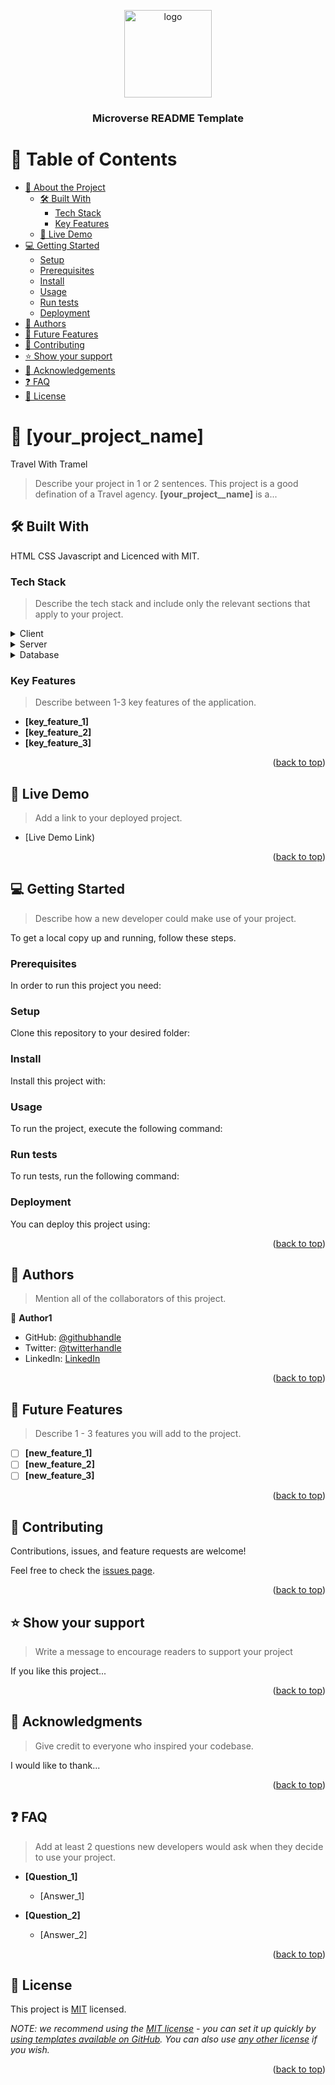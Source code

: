 <a name="readme-top"></a>

<!--
HOW TO USE:
This is an example of how you may give instructions on setting up your project locally.

Modify this file to match your project and remove sections that don't apply.

REQUIRED SECTIONS:
- Table of Contents
- About the Project
  - Built With
  - Live Demo
- Getting Started
- Authors
- Future Features
- Contributing
- Show your support
- Acknowledgements
- License

After you're finished please remove all the comments and instructions!
-->

<div align="center">
  <a  href=https://raw.githubusercontent.com/microverseinc/readme-template/master/murple_logo.png></a>

  <img  src="[murple_logo.png](https://raw.githubusercontent.com/microverseinc/readme-template/master/murple_logo.png)" alt="logo" width="140"  height="auto" />
  <br/>

  <h3><b>Microverse README Template</b></h3>

</div>

<!-- TABLE OF CONTENTS -->

# 📗 Table of Contents

- [📖 About the Project](#about-project)
  - [🛠 Built With](#built-with)
    - [Tech Stack](#tech-stack)
    - [Key Features](#key-features)
  - [🚀 Live Demo](#live-demo)
- [💻 Getting Started](#getting-started)
  - [Setup](#setup)
  - [Prerequisites](#prerequisites)
  - [Install](#install)
  - [Usage](#usage)
  - [Run tests](#run-tests)
  - [Deployment](#triangular_flag_on_post-deployment)
- [👥 Authors](#authors)
- [🔭 Future Features](#future-features)
- [🤝 Contributing](#contributing)
- [⭐️ Show your support](#support)
- [🙏 Acknowledgements](#acknowledgements)
- [❓ FAQ](#faq)
- [📝 License](#license)

<!-- PROJECT DESCRIPTION -->

# 📖 [your_project_name] <a name="about-project"></a>
Travel With Tramel
> Describe your project in 1 or 2 sentences.
This project is a good defination of a Travel agency.
**[your_project__name]** is a...

## 🛠 Built With <a name="built-with"></a>
HTML
CSS
Javascript and Licenced with MIT.
### Tech Stack <a name="tech-stack"></a>

> Describe the tech stack and include only the relevant sections that apply to your project.

<details>
  <summary>Client</summary>
  <ul>
    <li><a href="https://reactjs.org/">React.js</a></li>
  </ul>
</details>

<details>
  <summary>Server</summary>
  <ul>
    <li><a href="https://expressjs.com/">Express.js</a></li>
  </ul>
</details>

<details>
<summary>Database</summary>
  <ul>
    <li><a href="https://www.postgresql.org/">PostgreSQL</a></li>
  </ul>
</details>

<!-- Features -->

### Key Features <a name="key-features"></a>

> Describe between 1-3 key features of the application.

- **[key_feature_1]**
- **[key_feature_2]**
- **[key_feature_3]**

<p align="right">(<a href="#readme-top">back to top</a>)</p>

<!-- LIVE DEMO -->

## 🚀 Live Demo <a name="live-demo"></a>

> Add a link to your deployed project.

- [Live Demo Link)

<p align="right">(<a href="#readme-top">back to top</a>)</p>

<!-- GETTING STARTED -->

## 💻 Getting Started <a name="getting-started"></a>

> Describe how a new developer could make use of your project.

To get a local copy up and running, follow these steps.

### Prerequisites

In order to run this project you need:

<!--
Example command:

```sh
 gem install rails
```
 -->

### Setup

Clone this repository to your desired folder:

<!--
Example commands:

```sh
  cd my-folder
  git clone git@github.com:myaccount/my-project.git
```
--->

### Install

Install this project with:

<!--
Example command:

```sh
  cd my-project
  gem install
```
--->

### Usage

To run the project, execute the following command:

<!--
Example command:

```sh
  rails server
```
--->

### Run tests

To run tests, run the following command:

<!--
Example command:

```sh
  bin/rails test test/models/article_test.rb
```
--->

### Deployment

You can deploy this project using:

<!--
Example:

```sh

```
 -->

<p align="right">(<a href="#readme-top">back to top</a>)</p>

<!-- AUTHORS -->

## 👥 Authors <a name="authors"></a>

> Mention all of the collaborators of this project.

👤 **Author1**

- GitHub: [@githubhandle](https://github.com/Ramaunspoken)
- Twitter: [@twitterhandle](https://twitter.com/AmosMai0877)
- LinkedIn: [LinkedIn](https://www.linkedin.com/in/amos-maina-514702248/)

<p align="right">(<a href="#readme-top">back to top</a>)</p>

<!-- FUTURE FEATURES -->

## 🔭 Future Features <a name="future-features"></a>

> Describe 1 - 3 features you will add to the project.

- [ ] **[new_feature_1]**
- [ ] **[new_feature_2]**
- [ ] **[new_feature_3]**

<p align="right">(<a href="#readme-top">back to top</a>)</p>

<!-- CONTRIBUTING -->

## 🤝 Contributing <a name="contributing"></a>

Contributions, issues, and feature requests are welcome!

Feel free to check the [issues page](../../issues/).

<p align="right">(<a href="#readme-top">back to top</a>)</p>

<!-- SUPPORT -->

## ⭐️ Show your support <a name="support"></a>

> Write a message to encourage readers to support your project

If you like this project...

<p align="right">(<a href="#readme-top">back to top</a>)</p>

<!-- ACKNOWLEDGEMENTS -->

## 🙏 Acknowledgments <a name="acknowledgements"></a>

> Give credit to everyone who inspired your codebase.

I would like to thank...

<p align="right">(<a href="#readme-top">back to top</a>)</p>

<!-- FAQ (optional) -->

## ❓ FAQ <a name="faq"></a>

> Add at least 2 questions new developers would ask when they decide to use your project.

- **[Question_1]**

  - [Answer_1]

- **[Question_2]**

  - [Answer_2]

<p align="right">(<a href="#readme-top">back to top</a>)</p>

<!-- LICENSE -->

## 📝 License <a name="license"></a>

This project is [MIT](./LICENSE) licensed.

_NOTE: we recommend using the [MIT license](https://choosealicense.com/licenses/mit/) - you can set it up quickly by [using templates available on GitHub](https://docs.github.com/en/communities/setting-up-your-project-for-healthy-contributions/adding-a-license-to-a-repository). You can also use [any other license](https://choosealicense.com/licenses/) if you wish._

<p align="right">(<a href="#readme-top">back to top</a>)</p>
